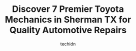 ---
layout: ampstory
image: https://images.unsplash.com/photo-1507136566006-cfc505b114fc?ixlib=rb-4.0.3&ixid=MnwxMjA3fDB8MHxwaG90by1wYWdlfHx8fGVufDB8fHx8&auto=format&fit=crop&w=640&h=853&q=80
author: techidn
featured: false
description: For top-quality automotive repairs and maintenance, visit the 7 best Toyota Mechanic in Sherman TX, USA. Their reputation for excellence and their dedication to customer satisfaction make th
title: Discover 7 Premier Toyota Mechanics in Sherman TX for Quality Automotive Repairs
cover:
   title: Discover 7 Premier Toyota Mechanics in Sherman TX for Quality Automotive Repairs
   subtitle: Rickpate
   background: https://images.unsplash.com/photo-1507136566006-cfc505b114fc?ixlib=rb-4.0.3&ixid=MnwxMjA3fDB8MHxwaG90by1wYWdlfHx8fGVufDB8fHx8&auto=format&fit=crop&w=640&h=853&q=80

pages: 
 - layout: thirds
   top: <h1>#1 Kwik Kar @ Sherman</h1>
   bottom: "<p>I recently visited Kwik Kar Sherman during a busy weekend to get my wifes car inspected, and I was pleasantly surprised by the excellent service. The staff was super nic</p>"
   background: https://www.knot35.com/toplist/wp-content/uploads/2023/06/best-toyota-mechanic-1-in-sherman-tx-1685831153.jpeg
   backgroundblur: true
 - layout: thirds
   top: <h1>#2 Ellis Auto</h1>
   bottom: "<p>415 E Houston St, Sherman, TX 75090, United States</p>"
   background: https://www.knot35.com/toplist/wp-content/uploads/2023/06/best-toyota-mechanic-2-in-sherman-tx-1685831154.jpeg
   cta:
      link: https://www.knot35.com/toplist/discover-7-premier-toyota-mechanics-in-sherman-tx-for-quality-automotive-repairs/
      text: Discover 7 Premier Toyota Mechanics in Sherman TX for Quality Automotive Repairs
 - layout: thirds
   top: <h1>#3 National Auto Collision</h1>
   bottom: "<p>300 E Sycamore St, Sherman, TX 75090, United States</p>"
   background: https://www.knot35.com/toplist/wp-content/uploads/2023/06/best-toyota-mechanic-3-in-sherman-tx-1685831155.jpeg
   cta:
      link: https://www.knot35.com/toplist/discover-7-premier-toyota-mechanics-in-sherman-tx-for-quality-automotive-repairs/
      text: Discover 7 Premier Toyota Mechanics in Sherman TX for Quality Automotive Repairs
 - layout: thirds
   top: <h1>#4 Motor Masters</h1>
   bottom: "<p>520 W Houston St, Sherman, TX 75090, United States</p>"
   background: https://images.unsplash.com/photo-1549241520-425e3dfc01cb?ixlib=rb-4.0.3&ixid=MnwxMjA3fDB8MHxwaG90by1wYWdlfHx8fGVufDB8fHx8&auto=format&fit=crop&w=640&h=853&q=80
   cta:
      link: https://www.knot35.com/toplist/discover-7-premier-toyota-mechanics-in-sherman-tx-for-quality-automotive-repairs/
      text: Discover 7 Premier Toyota Mechanics in Sherman TX for Quality Automotive Repairs
 - layout: thirds
   top: <h1>#5 Walmart Auto Care Centers</h1>
   bottom: "<p>401 W US Hwy 82, Sherman, TX 75092, United States</p>"
   background: https://plus.unsplash.com/premium_photo-1664640458616-3c74f8cb4589?ixlib=rb-4.0.3&ixid=MnwxMjA3fDB8MHxwaG90by1wYWdlfHx8fGVufDB8fHx8&auto=format&fit=crop&w=640&h=853&q=80
   cta:
      link: https://www.knot35.com/toplist/discover-7-premier-toyota-mechanics-in-sherman-tx-for-quality-automotive-repairs/
      text: Discover 7 Premier Toyota Mechanics in Sherman TX for Quality Automotive Repairs
 - layout: thirds
   top: <h1>#6 Discount Auto Care</h1>
   bottom: "<p>1305 N Sam Rayburn Fwy, Sherman, TX 75090, United States</p>"
   background: https://images.unsplash.com/photo-1618556658017-fd9c732d1360?ixlib=rb-4.0.3&ixid=MnwxMjA3fDB8MHxwaG90by1wYWdlfHx8fGVufDB8fHx8&auto=format&fit=crop&w=640&h=853&q=80
   cta:
      link: https://www.knot35.com/toplist/discover-7-premier-toyota-mechanics-in-sherman-tx-for-quality-automotive-repairs/
      text: Discover 7 Premier Toyota Mechanics in Sherman TX for Quality Automotive Repairs
 - layout: thirds
   top: <h1>#7 A & B AUTOMOTIVE</h1>
   bottom: "<p>4114 Texoma Pkwy, Sherman, TX 75090, United States</p>"
   background: https://images.unsplash.com/photo-1533998839656-76f5e4b2bccb?ixlib=rb-4.0.3&ixid=MnwxMjA3fDB8MHxwaG90by1wYWdlfHx8fGVufDB8fHx8&auto=format&fit=crop&w=640&h=853&q=80
   cta:
      link: https://www.knot35.com/toplist/discover-7-premier-toyota-mechanics-in-sherman-tx-for-quality-automotive-repairs/
      text: Discover 7 Premier Toyota Mechanics in Sherman TX for Quality Automotive Repairs
 - layout: thirds
   middle: Continue reading...
   background: https://images.unsplash.com/photo-1541356665065-22676f35dd40?ixlib=rb-4.0.3&ixid=MnwxMjA3fDB8MHxwaG90by1wYWdlfHx8fGVufDB8fHx8&auto=format&fit=crop&w=640&h=853&q=80
   cta:
      link: https://www.knot35.com/toplist/discover-7-premier-toyota-mechanics-in-sherman-tx-for-quality-automotive-repairs/
      text: Discover 7 Premier Toyota Mechanics in Sherman TX for Quality Automotive Repairs
      
---